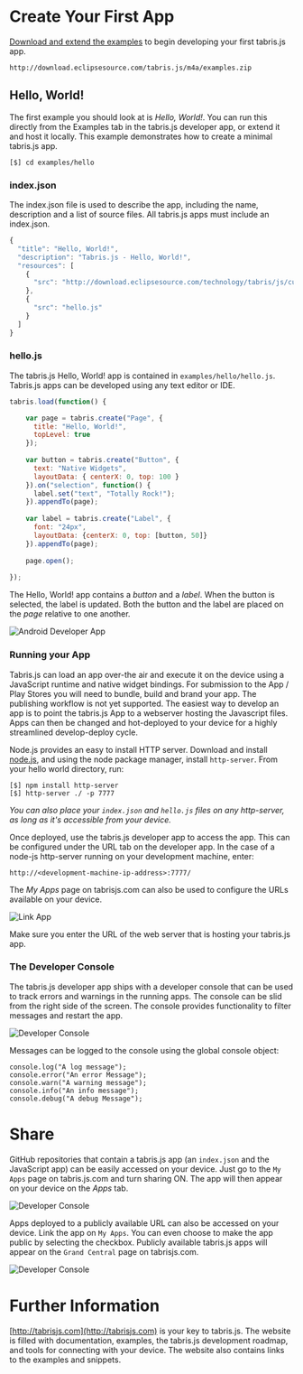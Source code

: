 Create Your First App
=====================
[Download and extend the examples](http://download.eclipsesource.com/tabris.js/m4a/examples.zip) to begin developing your first tabris.js app.

    http://download.eclipsesource.com/tabris.js/m4a/examples.zip

Hello, World!
-------------
The first example you should look at is *Hello, World!*. You can run this directly from the Examples tab in the tabris.js developer app, or extend it and host it locally. This example demonstrates how to create a minimal tabris.js app.

    [$] cd examples/hello

### index.json
The index.json file is used to describe the app, including the name, description and a list of source files. All tabris.js apps must include an index.json.
```js
{
  "title": "Hello, World!",
  "description": "Tabris.js - Hello, World!",
  "resources": [
    {
      "src": "http://download.eclipsesource.com/technology/tabris/js/current/tabris.min.js"
    },
    {
      "src": "hello.js"
    }
  ]
}
```

### hello.js
The tabris.js Hello, World! app is contained in `examples/hello/hello.js`. Tabris.js apps can be developed using any text editor or IDE. 

```js
tabris.load(function() {

    var page = tabris.create("Page", {
      title: "Hello, World!",
      topLevel: true
    });
    
    var button = tabris.create("Button", {
      text: "Native Widgets",
      layoutData: { centerX: 0, top: 100 }
    }).on("selection", function() {
      label.set("text", "Totally Rock!");
    }).appendTo(page);
    
    var label = tabris.create("Label", {
      font: "24px",
      layoutData: {centerX: 0, top: [button, 50]}
    }).appendTo(page);
    
    page.open();
    
});
```

The Hello, World! app contains a *button* and a *label*. When the button is selected, the label is updated. Both the button and the label are placed on the *page* relative to one another.

![Android Developer App](img/hello.png)

### Running your App
Tabris.js can load an app over-the air and execute it on the device using a JavaScript runtime and native widget bindings. For submission to the App / Play Stores you will need to bundle, build and brand your app. The publishing workflow is not yet supported. The easiest way to develop an app is to point the tabris.js App to a webserver hosting the Javascript files. Apps can then be changed and hot-deployed to your device for a highly streamlined develop-deploy cycle.

Node.js provides an easy to install HTTP server. Download and install [node.js](http://nodejs.org/), and using the node package manager, install `http-server`. From your hello world directory, run:

    [$] npm install http-server
    [$] http-server ./ -p 7777

*You can also place your `index.json` and `hello.js` files on any http-server, as long as it's accessible from your device.*

Once deployed, use the tabris.js developer app to access the app. This can be configured under the URL tab on the developer app. In the case of a node-js http-server running on your development machine, enter:

    http://<development-machine-ip-address>:7777/

The _My Apps_ page on tabrisjs.com can also be used to configure the URLs available on your device.

![Link App](img/link-app.png)

Make sure you enter the URL of the web server that is hosting your tabris.js app.

### The Developer Console
The tabris.js developer app ships with a developer console that can be used to track errors and warnings in the running apps. The console can be slid from the right side of the screen. The console provides functionality to filter messages and restart the app.

![Developer Console](img/console-android.png)

Messages can be logged to the console using the global console object:

    console.log("A log message");
    console.error("An error Message");
    console.warn("A warning message");
    console.info("An info message");
    console.debug("A debug Message");

Share 
=====
GitHub repositories that contain a tabris.js app (an `index.json` and the JavaScript app) can be easily accessed on your device. Just go to the `My Apps` page on tabris.js.com and turn sharing ON. The app will then appear on your device on the _Apps_ tab. 

![Developer Console](img/link-github.png)

Apps deployed to a publicly available URL can also be accessed on your device. Link the app on `My Apps`. You can even choose to make the app public by selecting the checkbox. Publicly available tabris.js apps will appear on the `Grand Central` page on tabrisjs.com.

![Developer Console](img/share-public.png)



Further Information
===================
[http://tabrisjs.com](http://tabrisjs.com) is your key to tabris.js. The website is filled with documentation, examples, the tabris.js development roadmap, and tools for connecting with your device. The website also contains links to the examples and snippets. 
